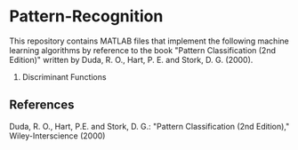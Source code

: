 # Pattern-Recognition

This repository contains MATLAB files that implement the following machine learning algorithms 
by reference to the book "Pattern Classification (2nd Edition)" written by Duda, R. O., Hart, P. E. and Stork, D. G. (2000).

1. Discriminant Functions

## References

Duda, R. O., Hart, P.E. and Stork, D. G.: "Pattern Classification (2nd Edition)," Wiley-Interscience (2000)
